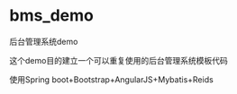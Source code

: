# bms_demo
后台管理系统demo

这个demo目的建立一个可以重复使用的后台管理系统模板代码

使用Spring boot+Bootstrap+AngularJS+Mybatis+Reids

